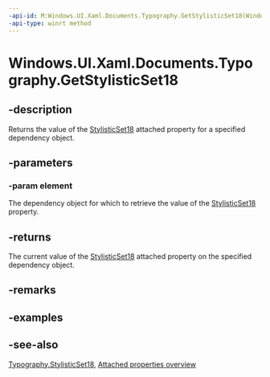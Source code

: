 ```yaml
---
-api-id: M:Windows.UI.Xaml.Documents.Typography.GetStylisticSet18(Windows.UI.Xaml.DependencyObject)
-api-type: winrt method
---
```


<!-- Method syntax
public bool GetStylisticSet18(Windows.UI.Xaml.DependencyObject element)
-->

# Windows.UI.Xaml.Documents.Typography.GetStylisticSet18

## -description
Returns the value of the [StylisticSet18](typography_stylisticset18.md) attached property for a specified dependency object.



## -parameters
### -param element
The dependency object for which to retrieve the value of the [StylisticSet18](typography_stylisticset18.md) property.

## -returns
The current value of the [StylisticSet18](typography_stylisticset18.md) attached property on the specified dependency object.

## -remarks

## -examples

## -see-also

[Typography.StylisticSet18](typography_stylisticset18.md), [Attached properties overview](/windows/uwp/xaml-platform/attached-properties-overview)
